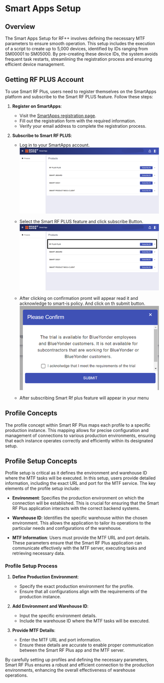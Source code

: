 # Smart Apps Setup

## Overview

The Smart Apps Setup for RF++ involves defining the necessary MTF  parameters to ensure smooth operation. This setup includes the execution of a script to create up to 5,000 devices, identified by IDs ranging from SM00001 to SM05000. By pre-creating these device IDs, the system avoids frequent task restarts, streamlining the registration process and ensuring efficient device management.

## Getting RF PLUS Account

To use Smart RF Plus, users need to register themselves on the SmartApps platform and subscribe to the Smart RF PLUS feature. Follow these steps:

1. **Register on SmartApps**:
   - Visit the [SmartApps registration page](https://apps.smart-is.com/).
   - Fill out the registration form with the required information.
   - Verify your email address to complete the registration process.

2. **Subscribe to Smart RF PLUS**:
   - Log in to your SmartApps account.
   ![Smartapphome](./attachments/Smartapp/smartapphome.png)

   - Select the Smart RF PLUS feature and click subscribe Button.
   ![Rfsubscrib](./attachments/Smartapp/RFsubscribe.png)
   - After clicking on confirmation promt will appear read it and acknowledge to smart-is policy. And click on th submit button.
   ![Confirmationoprompt](./attachments/Smartapp/cofirmation.png)

   - After subscribing Smart Rf plus feature will appear in your menu
  

## Profile Concepts

The profile concept within Smart RF Plus maps each profile to a specific production instance. This mapping allows for precise configuration and management of connections to various production environments, ensuring that each instance operates correctly and efficiently within its designated setup.

## Profile Setup Concepts

Profile setup is critical as it defines the environment and warehouse ID where the MTF tasks will be executed. In this setup, users provide detailed information, including the exact URL and port for the MTF service. The key elements of the profile setup include:

- **Environment**: Specifies the production environment on which the connection will be established. This is crucial for ensuring that the Smart RF Plus application interacts with the correct backend systems.
  
- **Warehouse ID**: Identifies the specific warehouse within the chosen environment. This allows the application to tailor its operations to the particular needs and configurations of the warehouse.

- **MTF Information**: Users must provide the MTF URL and port details. These parameters ensure that the Smart RF Plus application can communicate effectively with the MTF server, executing tasks and retrieving necessary data.

### Profile Setup Process

1. **Define Production Environment**:
   - Specify the exact production environment for the profile.
   - Ensure that all configurations align with the requirements of the production instance.

2. **Add Environment and Warehouse ID**:
   - Input the specific environment details.
   - Include the warehouse ID where the MTF tasks will be executed.

3. **Provide MTF Details**:
   - Enter the MTF URL and port information.
   - Ensure these details are accurate to enable proper communication between the Smart RF Plus app and the MTF server.

By carefully setting up profiles and defining the necessary parameters, Smart RF Plus ensures a robust and efficient connection to the production environments, enhancing the overall effectiveness of warehouse operations.
